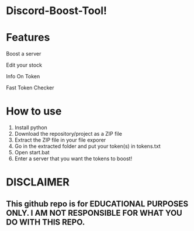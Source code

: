 # Discord-Boost-Tool!


# Features


Boost a server

Edit your stock   

Info On Token 

Fast Token Checker
 
# How to use

1. Install python
2. Download the repository/project as a ZIP file 
3. Extract the ZIP file in your file exporer 
4. Go in the extracted folder and put your token(s) in tokens.txt
5. Open start.bat 
6. Enter a server that you want the tokens to boost!

# DISCLAIMER 

## This github repo is for EDUCATIONAL PURPOSES ONLY. I AM NOT RESPONSIBLE FOR WHAT YOU DO WITH THIS REPO.